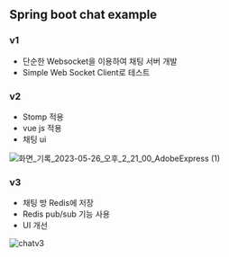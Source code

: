 ## Spring boot chat example

### v1
- 단순한 Websocket을 이용하여 채팅 서버 개발
- Simple Web Socket Client로 테스트

### v2
- Stomp 적용
- vue js 적용
- 채팅 ui

![화면_기록_2023-05-26_오후_2_21_00_AdobeExpress (1)](https://github.com/Eui9179/spring-boot-chat-example/assets/83222282/c3477233-4063-492d-8e3b-5755cdb7c68a)

### v3
- 채팅 방 Redis에 저장
- Redis pub/sub 기능 사용
- UI 개선

![chatv3](https://github.com/Eui9179/spring-boot-chat-example/assets/83222282/47e3976b-11f9-4f23-ad4f-0a7842f1dc45)
